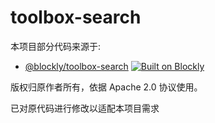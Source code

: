 # toolbox-search

本项目部分代码来源于:

- [@blockly/toolbox-search](https://github.com/google/blockly-samples/tree/master/plugins/toolbox-search)
  [![Built on Blockly](https://tinyurl.com/built-on-blockly)](https://github.com/google/blockly)

版权归原作者所有，依据 Apache 2.0 协议使用。

已对原代码进行修改以适配本项目需求
